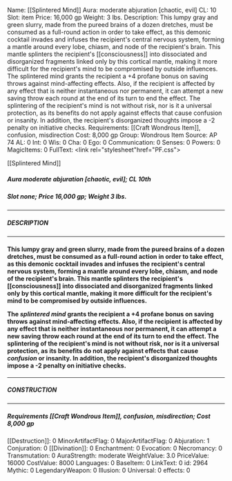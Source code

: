 Name: [[Splintered Mind]]
Aura: moderate abjuration [chaotic, evil]
CL: 10
Slot: item
Price: 16,000 gp
Weight: 3 lbs.
Description: This lumpy gray and green slurry, made from the pureed brains of a dozen dretches, must be consumed as a full-round action in order to take effect, as this demonic cocktail invades and infuses the recipient's central nervous system, forming a mantle around every lobe, chiasm, and node of the recipient's brain. This mantle splinters the recipient's [[consciousness]] into dissociated and disorganized fragments linked only by this cortical mantle, making it more difficult for the recipient's mind to be compromised by outside influences. The splintered mind grants the recipient a +4 profane bonus on saving throws against mind-affecting effects. Also, if the recipient is affected by any effect that is neither instantaneous nor permanent, it can attempt a new saving throw each round at the end of its turn to end the effect. The splintering of the recipient's mind is not without risk, nor is it a universal protection, as its benefits do not apply against effects that cause confusion or insanity. In addition, the recipient's disorganized thoughts impose a -2 penalty on initiative checks.
Requirements: [[Craft Wondrous Item]], confusion, misdirection
Cost: 8,000 gp
Group: Wondrous Item
Source: AP 74
AL: 0
Int: 0
Wis: 0
Cha: 0
Ego: 0
Communication: 0
Senses: 0
Powers: 0
MagicItems: 0
FullText: <link rel="stylesheet"href="PF.css"><div class="heading"><p class="alignleft">[[Splintered Mind]]</p><div style="clear: both;"></div></div><div><h5><b>Aura </b>moderate abjuration [chaotic, evil]; <b>CL </b>10th</h5><h5><b>Slot </b>none; <b>Price </b>16,000 gp; <b>Weight </b>3 lbs.</h5></div><hr/><div><h5><b>DESCRIPTION</b></h5></div><hr/><div><h4><p>This lumpy gray and green slurry, made from the pureed brains of a dozen dretches, must be consumed as a full-round action in order to take effect, as this demonic cocktail invades and infuses the recipient's central nervous system, forming a mantle around every lobe, chiasm, and node of the recipient's brain. This mantle splinters the recipient's [[consciousness]] into dissociated and disorganized fragments linked only by this cortical mantle, making it more difficult for the recipient's mind to be compromised by outside influences. </p><p>The <i>splintered mind</i> grants the recipient a +4 profane bonus on saving throws against mind-affecting effects. Also, if the recipient is affected by any effect that is neither instantaneous nor permanent, it can attempt a new saving throw each round at the end of its turn to end the effect. The splintering of the recipient's mind is not without risk, nor is it a universal protection, as its benefits do not apply against effects that cause <i>confusion</i> or insanity. In addition, the recipient's disorganized thoughts impose a -2 penalty on initiative checks.</p></h4></div><hr/><div><h5><b>CONSTRUCTION</b></h5></div><hr/><div><h5><b>Requirements </b>[[Craft Wondrous Item]], <i>confusion</i>, <i>misdirection</i>; <b>Cost </b>8,000 gp</h5></div>
[[Destruction]]: 0
MinorArtifactFlag: 0
MajorArtifactFlag: 0
Abjuration: 1
Conjuration: 0
[[Divination]]: 0
Enchantment: 0
Evocation: 0
Necromancy: 0
Transmutation: 0
AuraStrength: moderate
WeightValue: 3.0
PriceValue: 16000
CostValue: 8000
Languages: 0
BaseItem: 0
LinkText: 0
id: 2964
Mythic: 0
LegendaryWeapon: 0
Illusion: 0
Universal: 0
effects: 0
